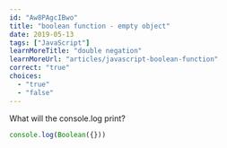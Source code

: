 ```yaml
---
id: "Aw8PAgcIBwo"
title: "boolean function - empty object"
date: 2019-05-13
tags: ["JavaScript"]
learnMoreTitle: "double negation"
learnMoreUrl: "articles/javascript-boolean-function"
correct: "true"
choices:
  - "true"
  - "false"
---
```


What will the console.log print?

```js
console.log(Boolean({}))
```
